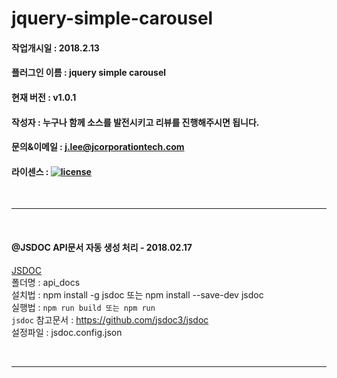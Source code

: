 # jquery-simple-carousel

#### 작업개시일 : 2018.2.13
#### 플러그인 이름 : jquery simple carousel
#### 현재 버전 : v1.0.1
#### 작성자 : 누구나 함께 소스를 발전시키고 리뷰를 진행해주시면 됩니다.
#### 문의&이메일 : j.lee@jcorporationtech.com
#### 라이센스 : <a href="#"><img src="https://img.shields.io/github/license/mashape/apistatus.svg?maxAge=2592000" alt="license" class="badge"></a>

<br /><hr /><br />

#### @JSDOC API문서 자동 생성 처리 - 2018.02.17
<a href="http://usejsdoc.org/index.html" target="_blank">JSDOC</a><br />
폴더명 : api_docs<br />
설치법 : npm install -g jsdoc 또는 npm install --save-dev jsdoc<br />
실행법 : <code>npm run build 또는 npm run jsdoc</code>
참고문서 : https://github.com/jsdoc3/jsdoc <br />
설정파일 : jsdoc.config.json<br />

<br /><hr /><br />
